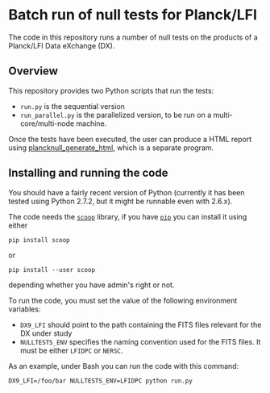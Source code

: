Batch run of null tests for Planck/LFI
======================================

The code in this repository runs a number of null tests on the
products of a Planck/LFI Data eXchange (DX).

Overview
--------

This repository provides two Python scripts that run the tests:

* `run.py` is the sequential version
* `run_parallel.py` is the parallelized version, to be run on a
  multi-core/multi-node machine.

Once the tests have been executed, the user can produce a HTML report
using
[plancknull_generate_html](https://github.com/ziotom78/plancknull_generate_html),
which is a separate program.

Installing and running the code
-------------------------------

You should have a fairly recent version of Python (currently it has
been tested using Python 2.7.2, but it might be runnable even with
2.6.x).

The code needs the [`scoop`](https://code.google.com/p/scoop/)
library, if you have [`pip`](http://pypi.python.org/pypi/pip/) you can
install it using either

    pip install scoop

or

    pip install --user scoop

depending whether you have admin's right or not.

To run the code, you must set the value of the following environment
variables:

* `DX9_LFI` should point to the path containing the FITS files
  relevant for the DX under study
* `NULLTESTS_ENV` specifies the naming convention used for the FITS
  files. It must be either `LFIDPC` or `NERSC`.

As an example, under Bash you can run the code with this command:

    DX9_LFI=/foo/bar NULLTESTS_ENV=LFIDPC python run.py
